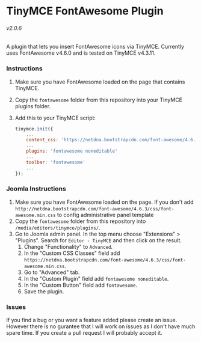 # TinyMCE FontAwesome Plugin

###### v2.0.6

A plugin that lets you insert FontAwesome icons via TinyMCE. Currently uses FontAwesome v4.6.0 and is tested on TinyMCE v4.3.11.


### Instructions
1. Make sure you have FontAwesome loaded on the page that contains TinyMCE.
2. Copy the `fontawesome` folder from this repository into your TinyMCE plugins folder.
3. Add this to your TinyMCE script:

    ```js
    tinymce.init({
        ...
        content_css: 'https://netdna.bootstrapcdn.com/font-awesome/4.6.3/css/font-awesome.min.css'
        ...
        plugins: 'fontawesome noneditable'
        ...
        toolbar: 'fontawesome'
        ...
    });
    ```

### Joomla Instructions
1. Make sure you have FontAwesome loaded on the page. If you don't add `http://netdna.bootstrapcdn.com/font-awesome/4.6.3/css/font-awesome.min.css` to config administrative panel template
2. Copy the `fontawesome` folder from this repository into `/media/editors/tinymce/plugins/`.
3. Go to Joomla admin panel. In the top menu choose "Extensions" > "Plugins". Search for `Editor - TinyMCE` and then click on the result.
    1. Change "Functionality" to `Advanced`.
    2. In the "Custom CSS Classes" field add `https://netdna.bootstrapcdn.com/font-awesome/4.6.3/css/font-awesome.min.css`.
    3. Go to "Advanced" tab.
    4. In the "Custom Plugin" field add `fontawesome noneditable`.
    5. In the "Custom Button" field add `fontawesome`.
    6. Save the plugin.

### Issues
If you find a bug or you want a feature added please create an issue. However there is no gurantee that I will work on issues as I don't have much spare time. If you create a pull request I will probably accept it.

